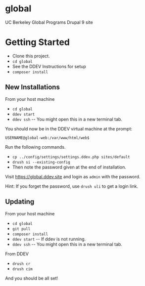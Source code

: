 # global
UC Berkeley Global Programs Drupal 9 site

# Getting Started

- Clone this project.
- `cd global`
- See the DDEV Instructions for setup
- `composer install`

## New Installations

From your host machine
- `cd global`
- `ddev start`
- `ddev ssh` -- You might open this in a new terminal tab.

You should now be in the DDEV virtual machine at the prompt:

`USERNAME@global-web:/var/www/html/web$`

Run the following commands.
- `cp ../config/settings/settings.ddev.php sites/default`
- `drush si --existing-config`
- Then note the password given at the end of installation.

Visit https://global.ddev.site and login as `admin` with the password.

Hint: If you forget the password, use `drush uli` to get a login link.

## Updating

From your host machine
- `cd global`
- `git pull`
- `composer install`
- `ddev start` -- If ddev is not running.
- `ddev ssh` -- You might open this in a new terminal tab.

From DDEV
- `drush cr`
- `drush cim`

And you should be all set!

